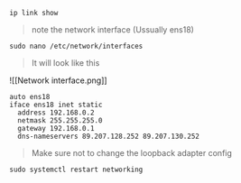 
```shell
ip link show
```

> note the network interface (Ussually ens18)

```shell
sudo nano /etc/network/interfaces
```

> It will look like this

![[Network interface.png]]

```shell
auto ens18
iface ens18 inet static
  address 192.168.0.2
  netmask 255.255.255.0
  gateway 192.168.0.1
  dns-nameservers 89.207.128.252 89.207.130.252
```

> Make sure not to change the loopback adapter config

```shell
sudo systemctl restart networking
```